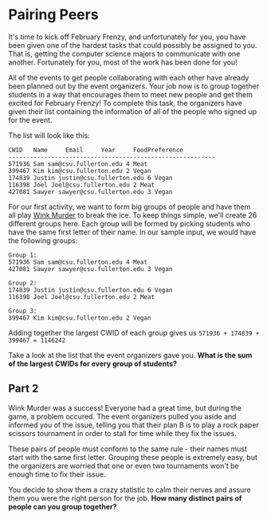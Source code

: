 # Pairing Peers

It's time to kick off February Frenzy, and unfortunately 
for you, you have been given one of the hardest tasks 
that could possibly be assigned to you. That is,
getting the computer science majors to communicate 
with one another. Fortunately for you, most of the work
has been done for you! 

All of the events to get people collaborating with each
other have already been planned out by the event organizers.
Your job now is to group together students in a way that 
encourages them to meet new people and get them excited
for February Frenzy! To complete this task, the organizers
have given their list containing the information of
all of the people who signed up for the event.

The list will look like this:
```
CWID   Name     Email     Year     FoodPreference
----------------------------------------------------------
571936 Sam sam@csu.fullerton.edu 4 Meat
399467 Kim kim@csu.fullerton.edu 2 Vegan
174839 Justin justin@csu.fullerton.edu 6 Vegan
116398 Joel Joel@csu.fullerton.edu 2 Meat
427081 Sawyer sawyer@csu.fullerton.edu 3 Vegan
```

For our first activity, we want to form big groups of people
and have them all play [Wink Murder](https://en.wikipedia.org/wiki/Wink_murder) 
to break the ice. To keep things simple, we'll create 26 different groups here. Each group will be formed
by picking students who have the same first letter of their name.
In our sample input, we would have the following groups:
```
Group 1:
571936 Sam sam@csu.fullerton.edu 4 Meat
427081 Sawyer sawyer@csu.fullerton.edu 3 Vegan

Group 2:
174839 Justin justin@csu.fullerton.edu 6 Vegan
116398 Joel Joel@csu.fullerton.edu 2 Meat

Group 3:
399467 Kim kim@csu.fullerton.edu 2 Vegan
```
Adding together the largest CWID of each group gives us `571936 + 174839 + 399467 = 1146242`

Take a look at the list that the event organizers gave you. 
**What is the sum of the largest CWIDs for every group of students?**

## Part 2

Wink Murder was a success! Everyone had a great time,
but during the game, a problem occured. The event organizers
pulled you aside and informed you of the issue, telling you
that their plan B is to play a rock paper scissors tournament
in order to stall for time while they fix the issues. 

These pairs
of people must conform to the same rule - their names must start
with the same first letter. Grouping these people is extremely easy,
but the organizers are worried that one or even two tournaments won't 
be enough time to fix their issue.

You decide to show them a crazy statistic to calm
their nerves and assure them you were the right person
for the job. **How many distinct pairs of people can 
you group together?**

<!---
Notes for input creation:
- Every group should be an even number
- Names are 3-12 letters
- Emails are name@csu.fullerton.edu
- Food Preferences are either Vegan or Meat
- Year is 1-6
- No CWID should be repeated
- Every group should have min 8 people
-->
